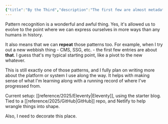 ```yaml
---
{"title":"By the Third","description":"The first few are almost metadata.","date":"2021-06-03","tags":["status","Eleventy","patterns"],"dg-publish":true,"created":"2021-06-03T11:38:42","updated":"2025-08-09T22:39:27-04:00","permalink":"/output/write/2021/by-the-third/","dgPassFrontmatter":true,"noteIcon":"3"}
---
```


Pattern recognition is a wonderful and awful thing. Yes, it's allowed us to evolve to the point where we can express ourselves in more ways than any humans in history.

It also means that we can __repeat__ those patterns too. For example, when I try out a new webbish thing - CMS, SSG, etc. - the first few entries are about __that__. I guess that's my typical starting point, like a pivot to the new whatever.

This is still exactly one of those patterns, and I fully plan on writing more about the platform or system I use along the way. It helps with making sense of what I'm learning along with a running record of where I've progressed from.

Current setup: [[reference/2025/Eleventy\|Eleventy]], using the starter blog. Tied to a [[reference/2025/GitHub\|GitHub]] repo, and Netlify to help wrangle things into shape.

Also, I need to decorate this place.
